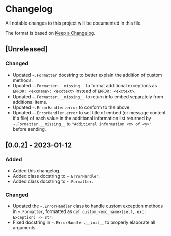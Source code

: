 # Changelog

All notable changes to this project will be documented in this file.

The format is based on [Keep a Changelog](https://keepachangelog.com/en/1.0.0/).

## [Unreleased]

### Changed

- Updated `~.Formatter` docstring to better explain the addition of custom methods.
- Updated `~.Formatter.__missing__` to format additional exceptions as `ERROR: <excname>: <exctext>`
  instead of `ERROR: <exctext>`.
- Updated `~.Formatter.__missing__` to return info embed separately from additional items.
- Updated `~.ErrorHandler.error` to conform to the above.
- Updated `~.ErrorHandler.error` to set title of embed (or message content if a file) of each value
  in the additional information list returned by `~.Formatter.__missing__` to
  `"Additional information <x> of <y>"` before sending.

## [0.0.2] - 2023-01-12

### Added

- Added this changelog.
- Added class docstring to `~.ErrorHandler`.
- Added class docstring to `~.Formatter`.

### Changed

- Updated the `~.ErrorHandler` class to handle custom exception methods in `~.Formatter`, formatted
  as `def custom_<exc_name>(self, exc: Exception) -> str`.
- Fixed docstring in `~.ErrorHandler.__init__` to properly elaborate all arguments.
